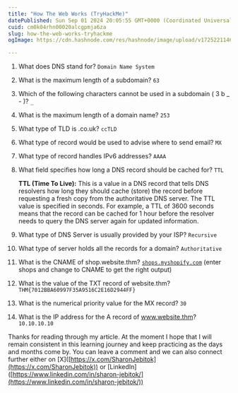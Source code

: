 ```yaml
---
title: "How The Web Works (TryHackMe)"
datePublished: Sun Sep 01 2024 20:05:55 GMT+0000 (Coordinated Universal Time)
cuid: cm0k04rhn00020alcgpmja6za
slug: how-the-web-works-tryhackme
ogImage: https://cdn.hashnode.com/res/hashnode/image/upload/v1725221146442/d67481be-1f85-477f-895b-ea710bcb7a2d.png

---
```


1. What does DNS stand for? `Domain Name System`
    
2. What is the maximum length of a subdomain? `63`
    
3. Which of the following characters cannot be used in a subdomain ( 3 b \_ - )? `_`
    
4. What is the maximum length of a domain name? `253`
    
5. What type of TLD is .co.uk? `ccTLD`
    
6. What type of record would be used to advise where to send email? `MX`
    
7. What type of record handles IPv6 addresses? `AAAA`
    
8. What field specifies how long a DNS record should be cached for? `TTL`  
      
    **TTL (Time To Live):** This is a value in a DNS record that tells DNS resolvers how long they should cache (store) the record before requesting a fresh copy from the authoritative DNS server. The TTL value is specified in seconds. For example, a TTL of 3600 seconds means that the record can be cached for 1 hour before the resolver needs to query the DNS server again for updated information.  
    
9. What type of DNS Server is usually provided by your ISP? `Recursive`
    
10. What type of server holds all the records for a domain? `Authoritative`
    
11. What is the CNAME of shop.website.thm? [`shops.myshopify.com`](http://shops.myshopify.com/) (enter shops and change to CNAME to get the right output)
    
12. What is the value of the TXT record of website.thm? `THM{7012BBA60997F35A9516C2E16D2944FF}`
    
13. What is the numerical priority value for the MX record? `30`
    
14. What is the IP address for the A record of www.website.thm? `10.10.10.10`
    

Thanks for reading through my article. At the moment I hope that I will remain consistent in this learning journey and keep practicing as the days and months come by. You can leave a comment and we can also connect further either on \[X\]([https://x.com/SharonJebitok](https://x.com/SharonJebitok)) or \[LinkedIn\]([https://www.linkedin.com/in/sharon-jebitok/](https://www.linkedin.com/in/sharon-jebitok/))